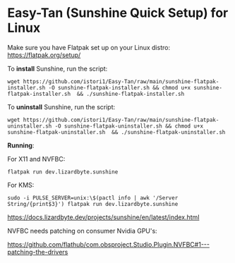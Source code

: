 # Easy-Tan (Sunshine Quick Setup) for Linux

Make sure you have Flatpak set up on your Linux distro: https://flatpak.org/setup/

To **install** Sunshine, run the script:

`wget https://github.com/istori1/Easy-Tan/raw/main/sunshine-flatpak-installer.sh -O sunshine-flatpak-installer.sh && chmod u+x sunshine-flatpak-installer.sh  && ./sunshine-flatpak-installer.sh`

To **uninstall** Sunshine, run the script:

`wget https://github.com/istori1/Easy-Tan/raw/main/sunshine-flatpak-uninstaller.sh -O sunshine-flatpak-uninstaller.sh && chmod u+x sunshine-flatpak-uninstaller.sh  && ./sunshine-flatpak-uninstaller.sh`

**Running**:

For X11 and NVFBC:

`flatpak run dev.lizardbyte.sunshine`

For KMS:

`sudo -i PULSE_SERVER=unix:\$(pactl info | awk '/Server String/{print$3}') flatpak run dev.lizardbyte.sunshine`

https://docs.lizardbyte.dev/projects/sunshine/en/latest/index.html

NVFBC needs patching on consumer Nvidia GPU's:

https://github.com/flathub/com.obsproject.Studio.Plugin.NVFBC#1---patching-the-drivers
